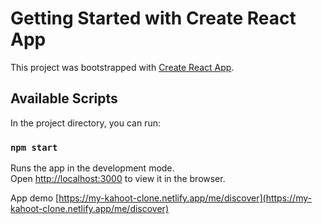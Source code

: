 # Getting Started with Create React App

This project was bootstrapped with [Create React App](https://github.com/facebook/create-react-app).

## Available Scripts

In the project directory, you can run:

### `npm start`

Runs the app in the development mode.\
Open [http://localhost:3000](http://localhost:3000) to view it in the browser.

App demo [https://my-kahoot-clone.netlify.app/me/discover](https://my-kahoot-clone.netlify.app/me/discover)